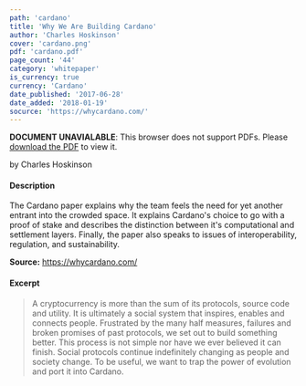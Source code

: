 ```yaml
---
path: 'cardano'
title: 'Why We Are Building Cardano'
author: 'Charles Hoskinson'
cover: 'cardano.png'
pdf: 'cardano.pdf'
page_count: '44'
category: 'whitepaper'
is_currency: true
currency: 'Cardano'
date_published: '2017-06-28'
date_added: '2018-01-19'
socurce: 'https://whycardano.com/'
---
```


<object class="pdf_embed" data="/pdf/cardano.pdf" type="application/pdf" width="100%" height="100%">
   <p><b>DOCUMENT UNAVIALABLE</b>: This browser does not support PDFs. Please <a href="/pdf/cardano.pdf">download the PDF</a> to view it.</p>
</object>

by Charles Hoskinson

#### Description
The Cardano paper explains why the team feels the need for yet another entrant into the crowded space. It explains Cardano's choice to go with a proof of stake and describes the distinction between it's computational and settlement layers. Finally, the paper also speaks to issues of interoperability, regulation, and sustainability.

**Source:** https://whycardano.com/

#### Excerpt
> A cryptocurrency is more than the ​sum of its protocols, source code and utility. It is ultimately a social system that inspires, enables and connects people. Frustrated by the many half measures, failures and broken promises of past protocols, we set out to build something better.
This process is not simple nor have we ever believed it can finish. Social protocols continue indefinitely changing as people and society change. To be useful, we want to trap the power of evolution and port it into Cardano.
